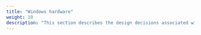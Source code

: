 ```yaml
---
title: "Windows hardware"
weight: 10
description: "This section describes the design decisions associated with Windows 10 and 11 endpoints configured according to guidance in ASD's Blueprint for Secure Cloud."
---
```

